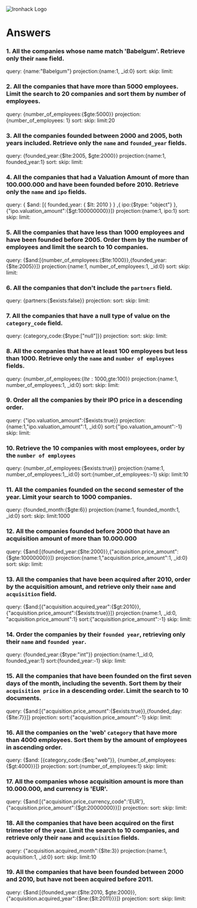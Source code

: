 ![Ironhack Logo](https://i.imgur.com/1QgrNNw.png)

# Answers

### 1. All the companies whose name match 'Babelgum'. Retrieve only their `name` field.
query: {name:"Babelgum"}
projection:{name:1, _id:0}
sort:
skip:
limit:

### 2. All the companies that have more than 5000 employees. Limit the search to 20 companies and sort them by **number of employees**.
query: {number_of_employees:{$gte:5000}}
projection:{number_of_employees: 1}
sort:
skip:
limit:20

### 3. All the companies founded between 2000 and 2005, both years included. Retrieve only the `name` and `founded_year` fields.
query: {founded_year:{$lte:2005, $gte:2000}}
projection:{name:1, founded_year:1}
sort:
skip:
limit:

### 4. All the companies that had a Valuation Amount of more than 100.000.000 and have been founded before 2010. Retrieve only the `name` and `ipo` fields.
query: { $and: [{ founded_year: { $lt: 2010 } } ,{ ipo:{$type: "object"} },{"ipo.valuation_amount":{$gt:100000000}}]}
projection:{name:1, ipo:1}
sort:
skip:
limit:
### 5. All the companies that have less than 1000 employees and have been founded before 2005. Order them by the number of employees and limit the search to 10 companies.
query: {$and:[{number_of_employees:{$lte:1000}},{founded_year:{$lte:2005}}]}
projection:{name:1, number_of_employees:1, _id:0}
sort:
skip:
limit:
<!-- Your Code Goes Here -->

### 6. All the companies that don't include the `partners` field.
query: {partners:{$exists:false}}
projection:
sort:
skip:
limit:
<!-- Your Code Goes Here -->

### 7. All the companies that have a null type of value on the `category_code` field.
query: {category_code:{$type:["null"]}}
projection:
sort:
skip:
limit:
<!-- Your Code Goes Here -->

### 8. All the companies that have at least 100 employees but less than 1000. Retrieve only the `name` and `number of employees` fields.
query: {number_of_employees:{$lte:1000,$gte:100}}
projection:{name:1, number_of_employees:1, _id:0}
sort:
skip:
limit:
<!-- Your Code Goes Here -->

### 9. Order all the companies by their IPO price in a descending order.
query: {"ipo.valuation_amount":{$exists:true}}
projection:{name:1,"ipo.valuation_amount":1, _id:0}
sort:{"ipo.valuation_amount":-1}
skip:
limit:
<!-- Your Code Goes Here -->

### 10. Retrieve the 10 companies with most employees, order by the `number of employees`
query: {number_of_employees:{$exists:true}}
projection:{name:1, number_of_employees:1,_id:0}
sort:{number_of_employees:-1}
skip:
limit:10
<!-- Your Code Goes Here -->

### 11. All the companies founded on the second semester of the year. Limit your search to 1000 companies.
query: {founded_month:{$gte:6}}
projection:{name:1, founded_month:1, _id:0}
sort:
skip:
limit:1000
<!-- Your Code Goes Here -->

### 12. All the companies founded before 2000 that have an acquisition amount of more than 10.000.000
query: {$and:[{founded_year:{$lte:2000}},{"acquisition.price_amount":{$gte:10000000}}]}
projection:{name:1,"acquisition.price_amount":1, _id:0}
sort:
skip:
limit:
<!-- Your Code Goes Here -->

### 13. All the companies that have been acquired after 2010, order by the acquisition amount, and retrieve only their `name` and `acquisition` field.
query: {$and:[{"acquisition.acquired_year":{$gt:2010}},{"acquisition.price_amount":{$exists:true}}]}
projection:{name:1, _id:0, "acquisition.price_amount":1}
sort:{"acquisition.price_amount":-1}
skip:
limit:
<!-- Your Code Goes Here -->

### 14. Order the companies by their `founded year`, retrieving only their `name` and `founded year`.
query: {founded_year:{$type:"int"}}
projection:{name:1,_id:0, founded_year:1}
sort:{founded_year:-1}
skip:
limit:
<!-- Your Code Goes Here -->

### 15. All the companies that have been founded on the first seven days of the month, including the seventh. Sort them by their `acquisition price` in a descending order. Limit the search to 10 documents.
query: {$and:[{"acquisition.price_amount":{$exists:true}},{founded_day:{$lte:7}}]}
projection:
sort:{"acquisition.price_amount":-1}
skip:
limit:
<!-- Your Code Goes Here -->

### 16. All the companies on the 'web' `category` that have more than 4000 employees. Sort them by the amount of employees in ascending order.
query: {$and: [{category_code:{$eq:"web"}}, {number_of_employees:{$gt:4000}}]}
projection:
sort:{number_of_employees:1}
skip:
limit:
<!-- Your Code Goes Here -->

### 17. All the companies whose acquisition amount is more than 10.000.000, and currency is 'EUR'.
query: {$and:[{"acquisition.price_currency_code":'EUR'}, {"acquisition.price_amount":{$gt:20000000}}]}
projection:
sort:
skip:
limit:
<!-- Your Code Goes Here -->

### 18. All the companies that have been acquired on the first trimester of the year. Limit the search to 10 companies, and retrieve only their `name` and `acquisition` fields.
query: {"acquisition.acquired_month":{$lte:3}}
projection:{name:1, acquisition:1, _id:0}
sort:
skip:
limit:10
<!-- Your Code Goes Here -->

### 19. All the companies that have been founded between 2000 and 2010, but have not been acquired before 2011.
query: {$and:[{founded_year:{$lte:2010, $gte:2000}}, {"acquisition.acquired_year":{$ne:{$lt:2011}}}]}
projection:
sort:
skip:
limit:
<!-- Your Code Goes Here -->
